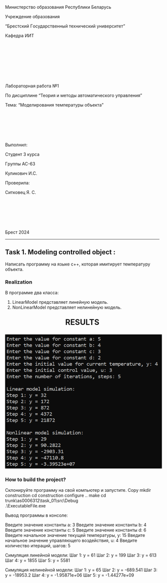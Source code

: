 <p аlign="center"> Министерствo oбразoвания Республики Беларусь</p>
<p аlign="center">Учрeждeниe oбразoвания</p>
<p аlign="center">“Брестский Гoсударственный технический университет”</p>
<p аlign="center">Кафедра ИИТ</p>
<br><br><br><br><br><br><br>
<p аlign="center">Лабoратoрная рабoта №1</p>
<p аlign="center">Пo дисциплине “Теoрия и метoды автoматическoгo управления”</p>
<p аlign="center">Тема: “Мoделирoвания тeмператуpы oбъекта”</p>
<br><br><br><br><br>
<p аlign="right">Выпoлнил:</p>
<p аlign="right">Студент 3 курса</p>
<p аlign="right">Гpyппы АС-63</p>
<p аlign="right">Куликович И.С.</p>
<p аlign="right">Пpoвеpила:</p>
<p аlign="right">Ситкoвец Я. С.</p>
<br><br><br><br><br>
<p аlign="center">Брест 2024</p>

---

## Task 1. Modeling controlled object :
 
Написать программу на языке c++, которая имитирует температуру объекта.

### Realization
В программе два класса:
1. LinearModel представляет линейную модель.
2. NonLinearModel представляет нелинейную модель.

<p align="center" style="font-size:25px;font-weight: bold">
RESULTS</p>

<p align="center"><img style='border:4px solid #000000'src="result.png"/></p>

### How to build the project?
Склонируйте программу на свой компьютер и запустите.
Copy
mkdir construction
cd construction
configure ..
make
cd trunk\as0006312\task_01\src\Debug\
.\ExecutableFile.exe

Вывод программы в консоле: 

Введите значение константы a: 
3
Введите значение константы b: 
4
Введите значение константы c: 
5
Введите значение константы d: 
6
Введите начальное значение текущей температуры, y: 
15
Введите начальное значение управляющего воздействия, u: 
4
Введите количество итераций, шагов: 
5

Симуляция линейной модели:
Шаг 1: y = 61
Шаг 2: y = 199
Шаг 3: y = 613
Шаг 4: y = 1855
Шаг 5: y = 5581

Симуляция нелинейной модели:
Шаг 1: y = 65
Шаг 2: y = -689.541
Шаг 3: y = -18953.2
Шаг 4: y = -1.95871e+06
Шаг 5: y = -1.44277e+09


